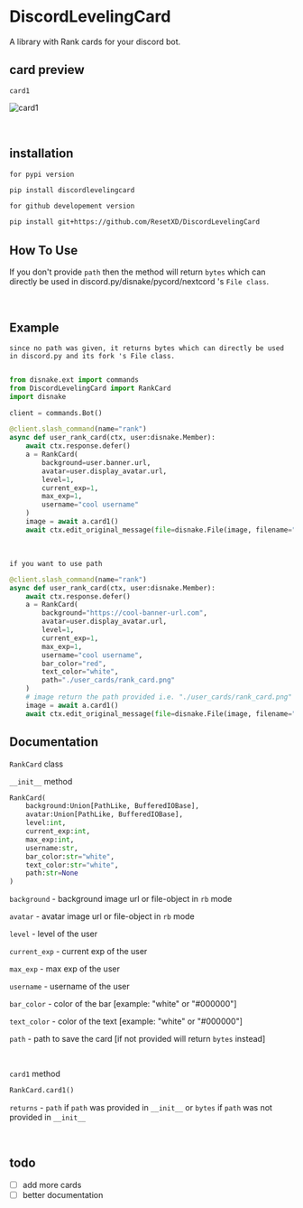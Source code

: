 # DiscordLevelingCard
A library with Rank cards for your discord bot.



## card preview

`card1`

![card1](https://cdn.discordapp.com/attachments/907213435358547968/994620579816681572/unknown.png)


<br>

## installation

`for pypi version`
```sh
pip install discordlevelingcard
```

`for github developement version`
```sh
pip install git+https://github.com/ResetXD/DiscordLevelingCard
```

## How To Use

If you don't provide `path` then the method will return `bytes` which can directly be used in discord.py/disnake/pycord/nextcord 's `File class`.


<br>


## Example

`since no path was given, it returns bytes which can directly be used in discord.py and its fork 's File class.`

```py

from disnake.ext import commands
from DiscordLevelingCard import RankCard
import disnake

client = commands.Bot()

@client.slash_command(name="rank")
async def user_rank_card(ctx, user:disnake.Member):
    await ctx.response.defer()
    a = RankCard(
        background=user.banner.url,
        avatar=user.display_avatar.url,
        level=1,
        current_exp=1,
        max_exp=1,
        username="cool username"
    )
    image = await a.card1()
    await ctx.edit_original_message(file=disnake.File(image, filename="rank.png")) # providing filename is very important

```

<br>

`if you want to use path`
```py
@client.slash_command(name="rank")
async def user_rank_card(ctx, user:disnake.Member):
    await ctx.response.defer()
    a = RankCard(
        background="https://cool-banner-url.com",
        avatar=user.display_avatar.url,
        level=1,
        current_exp=1,
        max_exp=1,
        username="cool username",
        bar_color="red",
        text_color="white",
        path="./user_cards/rank_card.png"
    )
    # image return the path provided i.e. "./user_cards/rank_card.png"
    image = await a.card1()
    await ctx.edit_original_message(file=disnake.File(image, filename="rank.png")) # providing filename is very important
```


## Documentation

`RankCard` class

`__init__` method

```py
RankCard(
    background:Union[PathLike, BufferedIOBase],
    avatar:Union[PathLike, BufferedIOBase],
    level:int,
    current_exp:int,
    max_exp:int,
    username:str,
    bar_color:str="white",
    text_color:str="white",
    path:str=None
)
```

`background` - background image url or file-object in `rb` mode

`avatar` - avatar image url or file-object in `rb` mode

`level` - level of the user

`current_exp` - current exp of the user

`max_exp` - max exp of the user

`username` - username of the user

`bar_color` - color of the bar [example: "white" or "#000000"]

`text_color` - color of the text [example: "white" or "#000000"]

`path` - path to save the card [if not provided will return `bytes` instead]

<br>

`card1` method

```py
RankCard.card1()
```

`returns` - `path` if `path` was provided in `__init__` or `bytes` if `path` was not provided in `__init__`

<br>

## todo

- [ ] add more cards
- [ ] better documentation
